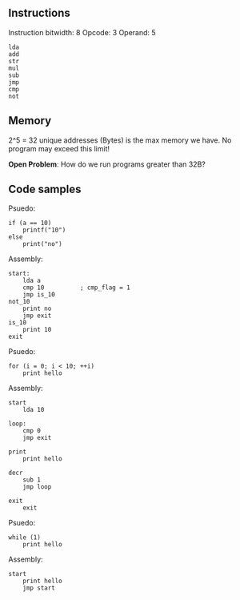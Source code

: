 ## Instructions

Instruction bitwidth: 8
Opcode: 3
Operand: 5

```
lda
add
str
mul
sub
jmp
cmp
not
```

## Memory

2^5 = 32 unique addresses (Bytes) is the max memory we have. No program may
exceed this limit!

**Open Problem**: How do we run programs greater than 32B?

## Code samples

Psuedo:

```
if (a == 10)
    printf("10")
else 
    print("no")
```

Assembly:

```
start:
    lda a
    cmp 10          ; cmp_flag = 1
    jmp is_10
not_10
    print no
    jmp exit
is_10
    print 10
exit

```

    
Psuedo:
```
for (i = 0; i < 10; ++i) 
    print hello
```

Assembly:

```
start
    lda 10

loop:
    cmp 0
    jmp exit

print
    print hello

decr
    sub 1
    jmp loop

exit
    exit
```


Psuedo:
```
while (1) 
    print hello
```

Assembly:
```
start
    print hello
    jmp start
```
